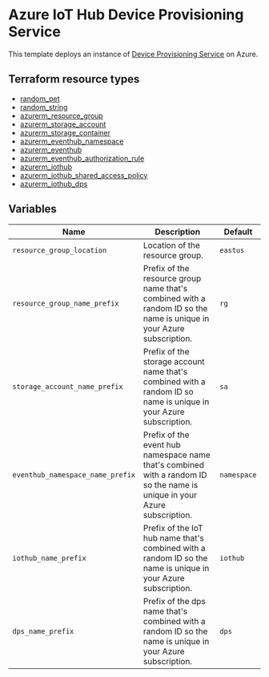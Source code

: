 # Azure IoT Hub Device Provisioning Service

This template deploys an instance of [Device Provisioning Service](https://learn.microsoft.com/azure/iot-dps/) on Azure.

## Terraform resource types

* [random_pet](https://registry.terraform.io/providers/hashicorp/random/latest/docs/resources/pet)
* [random_string](https://registry.terraform.io/providers/hashicorp/random/latest/docs/resources/string)
* [azurerm_resource_group](https://registry.terraform.io/providers/hashicorp/azurerm/latest/docs/resources/resource_group)
* [azurerm_storage_account](https://registry.terraform.io/providers/hashicorp/azurerm/latest/docs/resources/storage_account)
* [azurerm_storage_container](https://registry.terraform.io/providers/hashicorp/azurerm/latest/docs/resources/storage_container)
* [azurerm_eventhub_namespace](https://registry.terraform.io/providers/hashicorp/azurerm/latest/docs/resources/eventhub_namespace)
* [azurerm_eventhub](https://registry.terraform.io/providers/hashicorp/azurerm/latest/docs/resources/eventhub)
* [azurerm_eventhub_authorization_rule](https://registry.terraform.io/providers/hashicorp/azurerm/latest/docs/resources/eventhub_authorization_rule)
* [azurerm_iothub](https://registry.terraform.io/providers/hashicorp/azurerm/latest/docs/resources/iothub)
* [azurerm_iothub_shared_access_policy](https://registry.terraform.io/providers/hashicorp/azurerm/latest/docs/resources/iothub_shared_access_policy)
* [azurerm_iothub_dps](https://registry.terraform.io/providers/hashicorp/azurerm/latest/docs/resources/iothub_dps)

## Variables

| Name | Description | Default |
| ---- | ----------- | ------- |
| `resource_group_location` | Location of the resource group. | `eastus` |
| `resource_group_name_prefix` | Prefix of the resource group name that's combined with a random ID so the name is unique in your Azure subscription. | `rg` |
| `storage_account_name_prefix` | Prefix of the storage account name that's combined with a random ID so name is unique in your Azure subscription. | `sa` |
| `eventhub_namespace_name_prefix` | Prefix of the event hub namespace name that's combined with a random ID so the name is unique in your Azure subscription. | `namespace` |
| `iothub_name_prefix` | Prefix of the IoT hub name that's combined with a random ID so the name is unique in your Azure subscription. | `iothub` |
| `dps_name_prefix` | Prefix of the dps name that's combined with a random ID so the name is unique in your Azure subscription. | `dps` |
